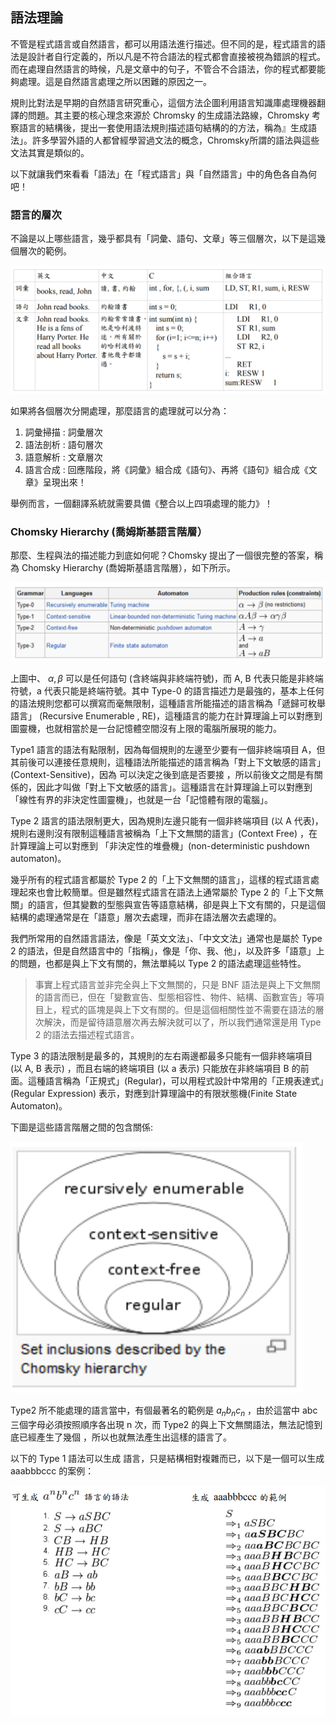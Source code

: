## 語法理論

不管是程式語言或自然語言，都可以用語法進行描述。但不同的是，程式語言的語法是設計者自行定義的，所以凡是不符合語法的程式都會直接被視為錯誤的程式。而在處理自然語言的時候，凡是文章中的句子，不管合不合語法，你的程式都要能夠處理。這是自然語言處理之所以困難的原因之一。

規則比對法是早期的自然語言研究重心，這個方法企圖利用語言知識庫處理機器翻譯的問題。其主要的核心理念來源於 Chromsky 的生成語法路線，Chromsky 考察語言的結構後，提出一套使用語法規則描述語句結構的的方法，稱為』生成語法」。許多學習外語的人都曾經學習過文法的概念，Chromsky所謂的語法與這些文法其實是類似的。

以下就讓我們來看看「語法」在「程式語言」與「自然語言」中的角色各自為何吧！


### 語言的層次

不論是以上哪些語言，幾乎都具有「詞彙、語句、文章」等三個層次，以下是這幾個層次的範例。

![](./img/LanguageLevel.png)

如果將各個層次分開處理，那麼語言的處理就可以分為：

1. 詞彙掃描 : 詞彙層次
2. 語法剖析 : 語句層次
3. 語意解析 : 文章層次
4. 語言合成 : 回應階段，將《詞彙》組合成《語句》、再將《語句》組合成《文章》呈現出來！

舉例而言，一個翻譯系統就需要具備《整合以上四項處理的能力》！

### Chomsky Hierarchy (喬姆斯基語言階層）

那麼、生程與法的描述能力到底如何呢？Chomsky 提出了一個很完整的答案，稱為 Chomsky Hierarchy (喬姆斯基語言階層），如下所示。

![](./img/ChomskyHierarchy.png)

上圖中、 $`\alpha, \beta`$ 可以是任何語句 (含終端與非終端符號)，而 A, B 代表只能是非終端符號，a 代表只能是終端符號。其中 Type-0 的語言描述力是最強的，基本上任何的語法規則您都可以撰寫而毫無限制，這種語言所能描述的語言稱為「遞歸可枚舉語言」 (Recursive Enumerable , RE)，這種語言的能力在計算理論上可以對應到圖靈機，也就相當於是一台記憶體空間沒有上限的電腦所展現的能力。

Type1 語言的語法有點限制，因為每個規則的左邊至少要有一個非終端項目 A，但其前後可以連接任意規則，這種語法所能描述的語言稱為「對上下文敏感的語言」 (Context-Sensitive)，因為 可以決定之後到底是否要接 ，所以前後文之間是有關係的，因此才叫做「對上下文敏感的語言」。這種語言在計算理論上可以對應到「線性有界的非決定性圖靈機」，也就是一台「記憶體有限的電腦」。

Type 2 語言的語法限制更大，因為規則左邊只能有一個非終端項目 (以 A 代表)，規則右邊則沒有限制這種語言被稱為「上下文無關的語言」(Context Free) ，在計算理論上可以對應到 「非決定性的堆疊機」(non-deterministic pushdown automaton)。

幾乎所有的程式語言都屬於 Type 2 的「上下文無關的語言」，這樣的程式語言處理起來也會比較簡單。但是雖然程式語言在語法上通常屬於 Type 2 的「上下文無關」的語言，但其變數的型態與宣告等語意結構，卻是與上下文有關的，只是這個結構的處理通常是在「語意」層次去處理，而非在語法層次去處理的。

我們所常用的自然語言語法，像是「英文文法」、「中文文法」通常也是屬於 Type 2 的語法，但是自然語言中的「指稱」，像是「你、我、他」，以及許多「語意」上的問題，也都是與上下文有關的，無法單純以 Type 2 的語法處理這些特性。

> 事實上程式語言並非完全與上下文無關的，只是 BNF 語法是與上下文無關的語言而已，但在「變數宣告、型態相容性、物件、結構、函數宣告」等項目上，程式的區塊是與上下文有關的。但是這個相關性並不需要在語法的層次解決，而是留待語意層次再去解決就可以了，所以我們通常還是用 Type 2 的語法去描述程式語言。

Type 3 的語法限制是最多的，其規則的左右兩邊都最多只能有一個非終端項目 (以 A, B 表示) ，而且右端的終端項目 (以 a 表示) 只能放在非終端項目 B 的前面。這種語言稱為「正規式」(Regular)，可以用程式設計中常用的「正規表達式」(Regular Expression) 表示，對應到計算理論中的有限狀態機(Finite State Automaton)。

下圖是這些語言階層之間的包含關係:


![](./img/ChomskyHierarchy2.png)

Type2 所不能處理的語言當中，有個最著名的範例是 $`a_nb_nc_n`$ ，由於這當中 abc 三個字母必須按照順序各出現 n 次，而 Type2 的與上下文無關語法，無法記憶到底已經產生了幾個 ，所以也就無法產生出這樣的語言了。

以下的 Type 1 語法可以生成 語言，只是結構相對複雜而已，以下是一個可以生成aaabbbccc 的案例： 

![](./img/AnBnCn.png)